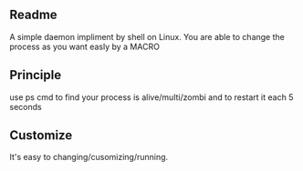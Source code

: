 ## Readme ##
   A simple daemon impliment by shell on Linux.
   You are able to change the process as you want easly by a MACRO

## Principle ##
  use ps cmd to find your process is alive/multi/zombi and to restart it each 5 seconds

## Customize ##
  It's easy to changing/cusomizing/running.
  
